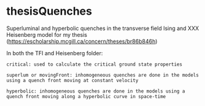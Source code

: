 # thesisQuenches
Superluminal and hyperbolic quenches in the transverse field Ising and XXX Heisenberg model for my thesis (https://escholarship.mcgill.ca/concern/theses/br86b846h) 

In both the TFI and Heisenberg folder:

    critical: used to calculate the critical ground state properties

    superlum or movingFront: inhomogeneous quenches are done in the models using a quench front moving at constant velocity

    hyperbolic: inhomogeneous quenches are done in the models using a quench front moving along a hyperbolic curve in space-time
